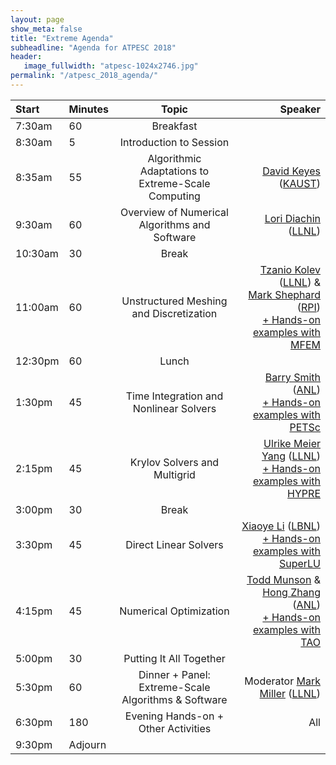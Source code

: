 ```yaml
---
layout: page
show_meta: false
title: "Extreme Agenda"
subheadline: "Agenda for ATPESC 2018"
header:
   image_fullwidth: "atpesc-1024x2746.jpg"
permalink: "/atpesc_2018_agenda/"
---
```



|Start|Minutes|Topic|Speaker|
|:----|:------|:---:|------:|
|7:30am|60|Breakfast||
|8:30am|5|Introduction to Session|||
|8:35am|55|Algorithmic Adaptations to Extreme-Scale Computing|[David Keyes][4] ([KAUST][5])|
|9:30am|60|Overview of Numerical Algorithms and Software|[Lori Diachin][6] ([LLNL][2])|
|10:30am|30|Break||
|11:00am|60|Unstructured Meshing and Discretization|[Tzanio Kolev][3] ([LLNL][2]) &<br>[Mark Shephard][7] ([RPI][8])<br>[+ Hands-on examples with][21] [MFEM][1]|
|12:30pm|60|Lunch||
|1:30pm|45|Time Integration and Nonlinear Solvers|[Barry Smith][9] ([ANL][12])<br>[+ Hands-on examples with][22] [PETSc][10]|
|2:15pm|45|Krylov Solvers and Multigrid|[Ulrike Meier Yang][11] ([LLNL][2])<br>[+ Hands-on examples with][23] [HYPRE][13]|
|3:00pm|30|Break||
|3:30pm|45|Direct Linear Solvers|[Xiaoye Li][14] ([LBNL][15])<br>[+ Hands-on examples with][24] [SuperLU][16]|
|4:15pm|45|Numerical Optimization|[Todd Munson][17] &<br>[Hong Zhang][18] ([ANL][12])<br>[+ Hands-on examples with][25] [TAO][19]|
|5:00pm|30|Putting It All Together||
|5:30pm|60|Dinner + Panel: Extreme-Scale Algorithms & Software|Moderator [Mark Miller][20] ([LLNL][2])|
|6:30pm|180|Evening Hands-on + Other Activities|All|
|9:30pm|Adjourn||

[1]: http://mfem.org
[2]: https://computation.llnl.gov
[3]: <mailto:kolev1@llnl.gov>
[4]: <mailto:david.keyes@kaust.edu.sa>
[5]: https://www.kaust.edu.sa/en
[6]: <mailto:diachin2@llnl.gov>
[7]: <mailto:shephm@rpi.edu>
[8]: https://www.scorec.rpi.edu
[9]: <mailto:bsmith@mcs.anl.gov>
[10]: http://www.mcs.anl.gov/petsc
[11]: <mailto:umyang@llnl.gov>
[12]: https://www.mcs.anl.gov
[13]: https://computation.llnl.gov/projects/hypre-scalable-linear-solvers-multigrid-methods
[14]: <mailto:xsli@lbl.gov>
[15]: http://crd.lbl.gov
[16]: http://crd-legacy.lbl.gov/~xiaoye/SuperLU/index.html
[17]: <mailto:tmunson@mcs.anl.gov>
[18]: <mailto:hongzh@mcs.anl.gov>
[19]: http://www.mcs.anl.gov/research/projects/tao/tao-deprecated/index.html
[20]: <mailto:miller86@llnl.gov>
[21]: mfem_convergence.md
[22]: /lessons/time_integrators/
[23]: /lessons/kyrolv_amg/
[24]: /lessons/superlu_mfem/
[25]: /lessons/adjoint/
